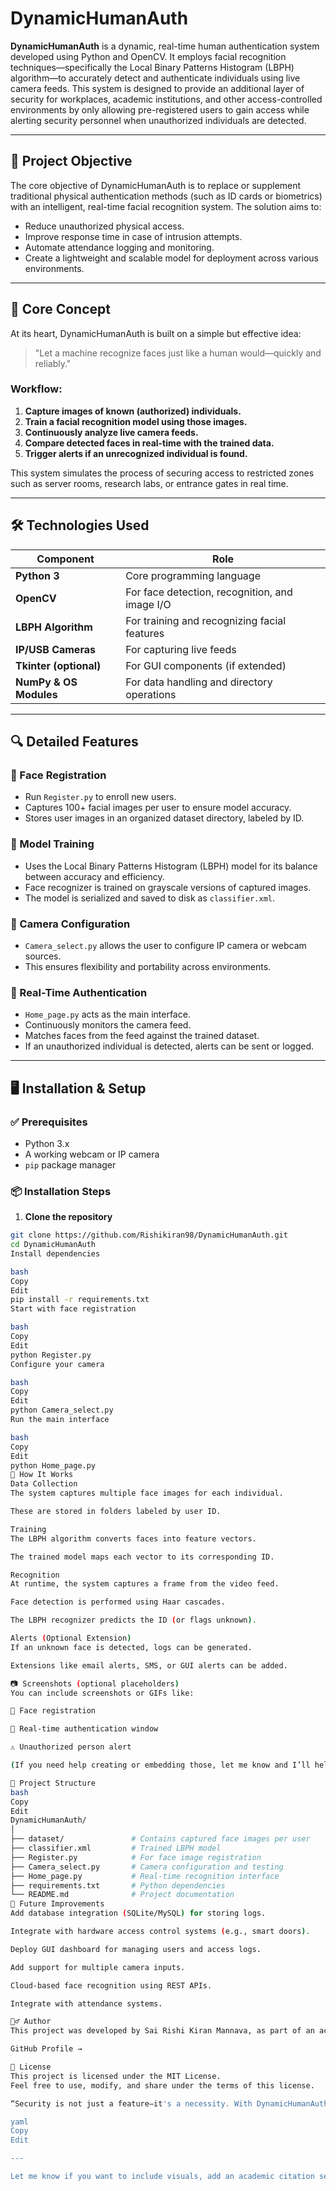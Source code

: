 # DynamicHumanAuth

**DynamicHumanAuth** is a dynamic, real-time human authentication system developed using Python and OpenCV. It employs facial recognition techniques—specifically the Local Binary Patterns Histogram (LBPH) algorithm—to accurately detect and authenticate individuals using live camera feeds. This system is designed to provide an additional layer of security for workplaces, academic institutions, and other access-controlled environments by only allowing pre-registered users to gain access while alerting security personnel when unauthorized individuals are detected.

---

## 📌 Project Objective

The core objective of DynamicHumanAuth is to replace or supplement traditional physical authentication methods (such as ID cards or biometrics) with an intelligent, real-time facial recognition system. The solution aims to:
- Reduce unauthorized physical access.
- Improve response time in case of intrusion attempts.
- Automate attendance logging and monitoring.
- Create a lightweight and scalable model for deployment across various environments.

---

## 🧠 Core Concept

At its heart, DynamicHumanAuth is built on a simple but effective idea:  
> "Let a machine recognize faces just like a human would—quickly and reliably."

### Workflow:
1. **Capture images of known (authorized) individuals.**
2. **Train a facial recognition model using those images.**
3. **Continuously analyze live camera feeds.**
4. **Compare detected faces in real-time with the trained data.**
5. **Trigger alerts if an unrecognized individual is found.**

This system simulates the process of securing access to restricted zones such as server rooms, research labs, or entrance gates in real time.

---

## 🛠️ Technologies Used

| Component               | Role                                              |
|------------------------|---------------------------------------------------|
| **Python 3**           | Core programming language                         |
| **OpenCV**             | For face detection, recognition, and image I/O    |
| **LBPH Algorithm**     | For training and recognizing facial features      |
| **IP/USB Cameras**     | For capturing live feeds                          |
| **Tkinter (optional)** | For GUI components (if extended)                  |
| **NumPy & OS Modules** | For data handling and directory operations        |

---

## 🔍 Detailed Features

### 🔐 Face Registration
- Run `Register.py` to enroll new users.
- Captures 100+ facial images per user to ensure model accuracy.
- Stores user images in an organized dataset directory, labeled by ID.

### 🧠 Model Training
- Uses the Local Binary Patterns Histogram (LBPH) model for its balance between accuracy and efficiency.
- Face recognizer is trained on grayscale versions of captured images.
- The model is serialized and saved to disk as `classifier.xml`.

### 🎥 Camera Configuration
- `Camera_select.py` allows the user to configure IP camera or webcam sources.
- This ensures flexibility and portability across environments.

### 🧾 Real-Time Authentication
- `Home_page.py` acts as the main interface.
- Continuously monitors the camera feed.
- Matches faces from the feed against the trained dataset.
- If an unauthorized individual is detected, alerts can be sent or logged.

---

## 🖥️ Installation & Setup

### ✅ Prerequisites

- Python 3.x
- A working webcam or IP camera
- `pip` package manager

### 📦 Installation Steps

1. **Clone the repository**

```bash
git clone https://github.com/Rishikiran98/DynamicHumanAuth.git
cd DynamicHumanAuth
Install dependencies

bash
Copy
Edit
pip install -r requirements.txt
Start with face registration

bash
Copy
Edit
python Register.py
Configure your camera

bash
Copy
Edit
python Camera_select.py
Run the main interface

bash
Copy
Edit
python Home_page.py
🧪 How It Works
Data Collection
The system captures multiple face images for each individual.

These are stored in folders labeled by user ID.

Training
The LBPH algorithm converts faces into feature vectors.

The trained model maps each vector to its corresponding ID.

Recognition
At runtime, the system captures a frame from the video feed.

Face detection is performed using Haar cascades.

The LBPH recognizer predicts the ID (or flags unknown).

Alerts (Optional Extension)
If an unknown face is detected, logs can be generated.

Extensions like email alerts, SMS, or GUI alerts can be added.

📷 Screenshots (optional placeholders)
You can include screenshots or GIFs like:

📸 Face registration

🎦 Real-time authentication window

⚠️ Unauthorized person alert

(If you need help creating or embedding those, let me know and I’ll help generate them.)

🧩 Project Structure
bash
Copy
Edit
DynamicHumanAuth/
│
├── dataset/               # Contains captured face images per user
├── classifier.xml         # Trained LBPH model
├── Register.py            # For face image registration
├── Camera_select.py       # Camera configuration and testing
├── Home_page.py           # Real-time recognition interface
├── requirements.txt       # Python dependencies
└── README.md              # Project documentation
🔮 Future Improvements
Add database integration (SQLite/MySQL) for storing logs.

Integrate with hardware access control systems (e.g., smart doors).

Deploy GUI dashboard for managing users and access logs.

Add support for multiple camera inputs.

Cloud-based face recognition using REST APIs.

Integrate with attendance systems.

🙋‍♂️ Author
This project was developed by Sai Rishi Kiran Mannava, as part of an academic initiative to demonstrate the application of computer vision in real-time security systems.

GitHub Profile →

📄 License
This project is licensed under the MIT License.
Feel free to use, modify, and share under the terms of this license.

“Security is not just a feature—it's a necessity. With DynamicHumanAuth, we bring intelligent surveillance closer to the real world.”

yaml
Copy
Edit

---

Let me know if you want to include visuals, add an academic citation section, or tailor this fu
